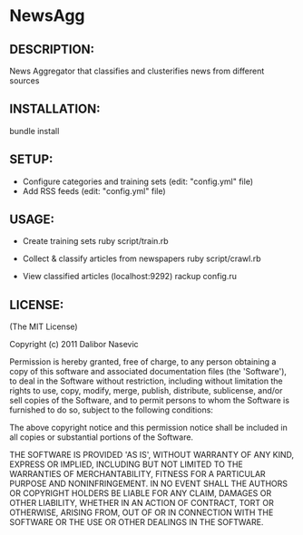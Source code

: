# NewsAgg

## DESCRIPTION:

  News Aggregator that classifies and clusterifies news from different sources

## INSTALLATION:

  bundle install

## SETUP:

  - Configure categories and training sets (edit: "config.yml" file)
  - Add RSS feeds (edit: "config.yml" file)

## USAGE:

  - Create training sets
    ruby script/train.rb

  - Collect & classify articles from newspapers
    ruby script/crawl.rb

  - View classified articles (localhost:9292)
    rackup config.ru

## LICENSE:

(The MIT License)

Copyright (c) 2011 Dalibor Nasevic

Permission is hereby granted, free of charge, to any person obtaining
a copy of this software and associated documentation files (the
'Software'), to deal in the Software without restriction, including
without limitation the rights to use, copy, modify, merge, publish,
distribute, sublicense, and/or sell copies of the Software, and to
permit persons to whom the Software is furnished to do so, subject to
the following conditions:

The above copyright notice and this permission notice shall be
included in all copies or substantial portions of the Software.

THE SOFTWARE IS PROVIDED 'AS IS', WITHOUT WARRANTY OF ANY KIND,
EXPRESS OR IMPLIED, INCLUDING BUT NOT LIMITED TO THE WARRANTIES OF
MERCHANTABILITY, FITNESS FOR A PARTICULAR PURPOSE AND NONINFRINGEMENT.
IN NO EVENT SHALL THE AUTHORS OR COPYRIGHT HOLDERS BE LIABLE FOR ANY
CLAIM, DAMAGES OR OTHER LIABILITY, WHETHER IN AN ACTION OF CONTRACT,
TORT OR OTHERWISE, ARISING FROM, OUT OF OR IN CONNECTION WITH THE
SOFTWARE OR THE USE OR OTHER DEALINGS IN THE SOFTWARE.
